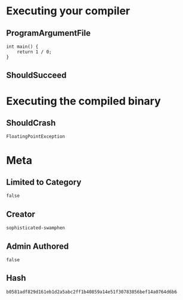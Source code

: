 # Executing your compiler

## ProgramArgumentFile

```
int main() {
    return 1 / 0;
}
```

## ShouldSucceed

# Executing the compiled binary

## ShouldCrash

```
FloatingPointException
```

# Meta

## Limited to Category

```
false
```

## Creator

```
sophisticated-swamphen
```

## Admin Authored

```
false
```

## Hash

```
b0581adf829d161eb1d2a5abc2ff1b40859a14e51f30783856bef14a0764d6b6
```
